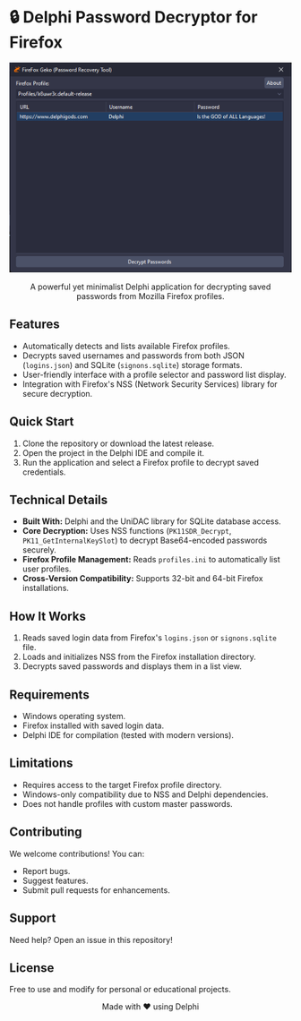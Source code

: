 # 🔒 Delphi Password Decryptor for Firefox

<div align="center">
  
![Preview](preview.png)

A powerful yet minimalist Delphi application for decrypting saved passwords from Mozilla Firefox profiles.

</div>

## Features

* Automatically detects and lists available Firefox profiles.  
* Decrypts saved usernames and passwords from both JSON (`logins.json`) and SQLite (`signons.sqlite`) storage formats.  
* User-friendly interface with a profile selector and password list display.  
* Integration with Firefox's NSS (Network Security Services) library for secure decryption.  

## Quick Start

1. Clone the repository or download the latest release.  
2. Open the project in the Delphi IDE and compile it.  
3. Run the application and select a Firefox profile to decrypt saved credentials.  

## Technical Details

* **Built With:** Delphi and the UniDAC library for SQLite database access.  
* **Core Decryption:** Uses NSS functions (`PK11SDR_Decrypt`, `PK11_GetInternalKeySlot`) to decrypt Base64-encoded passwords securely.  
* **Firefox Profile Management:** Reads `profiles.ini` to automatically list user profiles.  
* **Cross-Version Compatibility:** Supports 32-bit and 64-bit Firefox installations.  

## How It Works

1. Reads saved login data from Firefox's `logins.json` or `signons.sqlite` file.  
2. Loads and initializes NSS from the Firefox installation directory.  
3. Decrypts saved passwords and displays them in a list view.  

## Requirements

* Windows operating system.  
* Firefox installed with saved login data.  
* Delphi IDE for compilation (tested with modern versions).  

## Limitations

* Requires access to the target Firefox profile directory.  
* Windows-only compatibility due to NSS and Delphi dependencies.  
* Does not handle profiles with custom master passwords.  

## Contributing

We welcome contributions! You can:  
* Report bugs.  
* Suggest features.  
* Submit pull requests for enhancements.  

## Support

Need help? Open an issue in this repository!  

## License

Free to use and modify for personal or educational projects.  

<div align="center">
Made with ❤️ using Delphi
</div>
